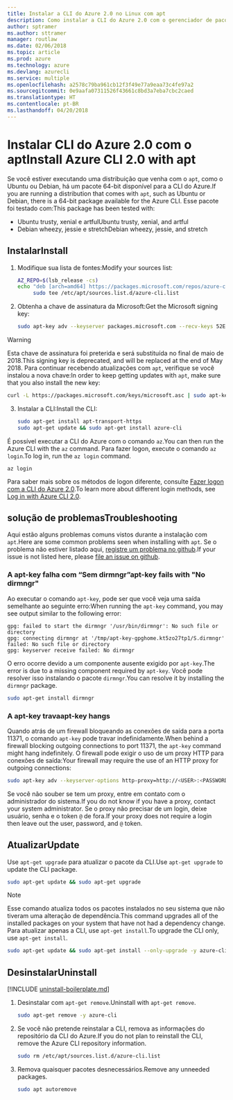 ```yaml
---
title: Instalar a CLI do Azure 2.0 no Linux com apt
description: Como instalar a CLI do Azure 2.0 com o gerenciador de pacotes apt
author: sptramer
ms.author: sttramer
manager: routlaw
ms.date: 02/06/2018
ms.topic: article
ms.prod: azure
ms.technology: azure
ms.devlang: azurecli
ms.service: multiple
ms.openlocfilehash: a2578c79ba961cb12f3f49e77a9eaa73c4fe97a2
ms.sourcegitcommit: 0e9aafa07311526f43661c8bd3a7eba7cbc2caed
ms.translationtype: HT
ms.contentlocale: pt-BR
ms.lasthandoff: 04/20/2018
---
```

# <a name="install-azure-cli-20-with-apt"></a><span data-ttu-id="31aa9-103">Instalar CLI do Azure 2.0 com o apt</span><span class="sxs-lookup"><span data-stu-id="31aa9-103">Install Azure CLI 2.0 with apt</span></span>

<span data-ttu-id="31aa9-104">Se você estiver executando uma distribuição que venha com o `apt`, como o Ubuntu ou Debian, há um pacote 64-bit disponível para a CLI do Azure.</span><span class="sxs-lookup"><span data-stu-id="31aa9-104">If you are running a distribution that comes with `apt`, such as Ubuntu or Debian, there is a 64-bit package available for the Azure CLI.</span></span> <span data-ttu-id="31aa9-105">Esse pacote foi testado com:</span><span class="sxs-lookup"><span data-stu-id="31aa9-105">This package has been tested with:</span></span>

* <span data-ttu-id="31aa9-106">Ubuntu trusty, xenial e artful</span><span class="sxs-lookup"><span data-stu-id="31aa9-106">Ubuntu trusty, xenial, and artful</span></span>
* <span data-ttu-id="31aa9-107">Debian wheezy, jessie e stretch</span><span class="sxs-lookup"><span data-stu-id="31aa9-107">Debian wheezy, jessie, and stretch</span></span>

## <a name="install"></a><span data-ttu-id="31aa9-108">Instalar</span><span class="sxs-lookup"><span data-stu-id="31aa9-108">Install</span></span>

1. <span data-ttu-id="31aa9-109">Modifique sua lista de fontes:</span><span class="sxs-lookup"><span data-stu-id="31aa9-109">Modify your sources list:</span></span>

     ```bash
     AZ_REPO=$(lsb_release -cs)
     echo "deb [arch=amd64] https://packages.microsoft.com/repos/azure-cli/ $AZ_REPO main" | \
          sudo tee /etc/apt/sources.list.d/azure-cli.list
     ```

2. <span data-ttu-id="31aa9-110">Obtenha a chave de assinatura da Microsoft:</span><span class="sxs-lookup"><span data-stu-id="31aa9-110">Get the Microsoft signing key:</span></span>

   ```bash
   sudo apt-key adv --keyserver packages.microsoft.com --recv-keys 52E16F86FEE04B979B07E28DB02C46DF417A0893
   ```

  > [!WARNING]
  > <span data-ttu-id="31aa9-111">Esta chave de assinatura foi preterida e será substituída no final de maio de 2018.</span><span class="sxs-lookup"><span data-stu-id="31aa9-111">This signing key is deprecated, and will be replaced at the end of May 2018.</span></span> <span data-ttu-id="31aa9-112">Para continuar recebendo atualizações com `apt`, verifique se você instalou a nova chave:</span><span class="sxs-lookup"><span data-stu-id="31aa9-112">In order to keep getting updates with `apt`, make sure that you also install the new key:</span></span>
  > 
  > ```bash
  > curl -L https://packages.microsoft.com/keys/microsoft.asc | sudo apt-key add -
  > ``` 

3. <span data-ttu-id="31aa9-113">Instalar a CLI:</span><span class="sxs-lookup"><span data-stu-id="31aa9-113">Install the CLI:</span></span>

   ```bash
   sudo apt-get install apt-transport-https
   sudo apt-get update && sudo apt-get install azure-cli
   ```

<span data-ttu-id="31aa9-114">É possível executar a CLI do Azure com o comando `az`.</span><span class="sxs-lookup"><span data-stu-id="31aa9-114">You can then run the Azure CLI with the `az` command.</span></span> <span data-ttu-id="31aa9-115">Para fazer logon, execute o comando `az login`.</span><span class="sxs-lookup"><span data-stu-id="31aa9-115">To log in, run the `az login` command.</span></span>

```azurecli
az login
```

<span data-ttu-id="31aa9-116">Para saber mais sobre os métodos de logon diferente, consulte [Fazer logon com a CLI do Azure 2.0](authenticate-azure-cli.md).</span><span class="sxs-lookup"><span data-stu-id="31aa9-116">To learn more about different login methods, see [Log in with Azure CLI 2.0](authenticate-azure-cli.md).</span></span>

## <a name="troubleshooting"></a><span data-ttu-id="31aa9-117">solução de problemas</span><span class="sxs-lookup"><span data-stu-id="31aa9-117">Troubleshooting</span></span>

<span data-ttu-id="31aa9-118">Aqui estão alguns problemas comuns vistos durante a instalação com `apt`.</span><span class="sxs-lookup"><span data-stu-id="31aa9-118">Here are some common problems seen when installing with `apt`.</span></span> <span data-ttu-id="31aa9-119">Se o problema não estiver listado aqui, [registre um problema no github](https://github.com/Azure/azure-cli/issues).</span><span class="sxs-lookup"><span data-stu-id="31aa9-119">If your issue is not listed here, please [file an issue on github](https://github.com/Azure/azure-cli/issues).</span></span>

### <a name="apt-key-fails-with-no-dirmngr"></a><span data-ttu-id="31aa9-120">A apt-key falha com “Sem dirmngr”</span><span class="sxs-lookup"><span data-stu-id="31aa9-120">apt-key fails with "No dirmngr"</span></span>

<span data-ttu-id="31aa9-121">Ao executar o comando `apt-key`, pode ser que você veja uma saída semelhante ao seguinte erro:</span><span class="sxs-lookup"><span data-stu-id="31aa9-121">When running the `apt-key` command, you may see output similar to the following error:</span></span>

```output
gpg: failed to start the dirmngr '/usr/bin/dirmngr': No such file or directory
gpg: connecting dirmngr at '/tmp/apt-key-gpghome.kt5zo27tp1/S.dirmngr' failed: No such file or directory
gpg: keyserver receive failed: No dirmngr
```

<span data-ttu-id="31aa9-122">O erro ocorre devido a um componente ausente exigido por `apt-key`.</span><span class="sxs-lookup"><span data-stu-id="31aa9-122">The error is due to a missing component required by `apt-key`.</span></span> <span data-ttu-id="31aa9-123">Você pode resolver isso instalando o pacote `dirmngr`.</span><span class="sxs-lookup"><span data-stu-id="31aa9-123">You can resolve it by installing the `dirmngr` package.</span></span>

```bash
sudo apt-get install dirmngr
```

### <a name="apt-key-hangs"></a><span data-ttu-id="31aa9-124">A apt-key trava</span><span class="sxs-lookup"><span data-stu-id="31aa9-124">apt-key hangs</span></span>

<span data-ttu-id="31aa9-125">Quando atrás de um firewall bloqueando as conexões de saída para a porta 11371, o comando `apt-key` pode travar indefinidamente.</span><span class="sxs-lookup"><span data-stu-id="31aa9-125">When behind a firewall blocking outgoing connections to port 11371, the `apt-key` command might hang indefinitely.</span></span> <span data-ttu-id="31aa9-126">O firewall pode exigir o uso de um proxy HTTP para conexões de saída:</span><span class="sxs-lookup"><span data-stu-id="31aa9-126">Your firewall may require the use of an HTTP proxy for outgoing connections:</span></span>

```bash
sudo apt-key adv --keyserver-options http-proxy=http://<USER>:<PASSWORD>@<PROXY-HOST>:<PROXY-PORT>/ --keyserver packages.microsoft.com --recv-keys 52E16F86FEE04B979B07E28DB02C46DF417A0893
```

<span data-ttu-id="31aa9-127">Se você não souber se tem um proxy, entre em contato com o administrador do sistema.</span><span class="sxs-lookup"><span data-stu-id="31aa9-127">If you do not know if you have a proxy, contact your system administrator.</span></span> <span data-ttu-id="31aa9-128">Se o proxy não precisar de um login, deixe usuário, senha e o token `@` de fora.</span><span class="sxs-lookup"><span data-stu-id="31aa9-128">If your proxy does not require a login then leave out the user, password, and `@` token.</span></span>

## <a name="update"></a><span data-ttu-id="31aa9-129">Atualizar</span><span class="sxs-lookup"><span data-stu-id="31aa9-129">Update</span></span>

<span data-ttu-id="31aa9-130">Use `apt-get upgrade` para atualizar o pacote da CLI.</span><span class="sxs-lookup"><span data-stu-id="31aa9-130">Use `apt-get upgrade` to update the CLI package.</span></span>

   ```bash
   sudo apt-get update && sudo apt-get upgrade
   ```

> [!NOTE]
> <span data-ttu-id="31aa9-131">Esse comando atualiza todos os pacotes instalados no seu sistema que não tiveram uma alteração de dependência.</span><span class="sxs-lookup"><span data-stu-id="31aa9-131">This command upgrades all of the installed packages on your system that have not had a dependency change.</span></span>
> <span data-ttu-id="31aa9-132">Para atualizar apenas a CLI, use `apt-get install`.</span><span class="sxs-lookup"><span data-stu-id="31aa9-132">To upgrade the CLI only, use `apt-get install`.</span></span>
> ```bash
> sudo apt-get update && sudo apt-get install --only-upgrade -y azure-cli
> ```

## <a name="uninstall"></a><span data-ttu-id="31aa9-133">Desinstalar</span><span class="sxs-lookup"><span data-stu-id="31aa9-133">Uninstall</span></span>

[!INCLUDE [uninstall-boilerplate.md](includes/uninstall-boilerplate.md)]

1. <span data-ttu-id="31aa9-134">Desinstalar com `apt-get remove`.</span><span class="sxs-lookup"><span data-stu-id="31aa9-134">Uninstall with `apt-get remove`.</span></span>

    ```bash
    sudo apt-get remove -y azure-cli
    ```

2. <span data-ttu-id="31aa9-135">Se você não pretende reinstalar a CLI, remova as informações do repositório da CLI do Azure.</span><span class="sxs-lookup"><span data-stu-id="31aa9-135">If you do not plan to reinstall the CLI, remove the Azure CLI repository information.</span></span>

   ```bash
   sudo rm /etc/apt/sources.list.d/azure-cli.list
   ```

3. <span data-ttu-id="31aa9-136">Remova quaisquer pacotes desnecessários.</span><span class="sxs-lookup"><span data-stu-id="31aa9-136">Remove any unneeded packages.</span></span>

   ```bash
   sudo apt autoremove
   ```
